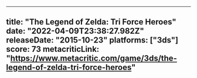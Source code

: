 
---
title: "The Legend of Zelda: Tri Force Heroes"
date: "2022-04-09T23:38:27.982Z"
releaseDate: "2015-10-23"
platforms: ["3ds"]
score: 73
metacriticLink: "https://www.metacritic.com/game/3ds/the-legend-of-zelda-tri-force-heroes"
---
